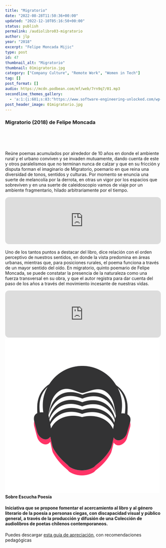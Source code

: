 ```yaml
---
title: "Migratorio"
date: "2022-08-28T11:50:36+00:00"
updated: "2022-12-10T05:16:50+00:00"
status: publish
permalink: /audiolibro03-migratorio
author: jlp
year: "2018"
excerpt: "Felipe Moncada Mijic"
type: post
id: 47
thumbnail_alt: "Migratorio"
thumbnail: 01migratorio.jpg
category: ["Company Culture", "Remote Work", "Women in Tech"]
tag: []
post_format: []
audio: https://mcdn.podbean.com/mf/web/7rn9q7/01.mp3
secondline_themes_gallery:
  - 'a:1:{i:601;s:83:"https://www.software-engineering-unlocked.com/wp-content/uploads/2019/08/bg_ep1.jpg";}'
post_header_image: 01migratorio.jpg
---
```



<div class="episode-about">
 <h3> <strong>Migratorio</strong> (2018) de Felipe Moncada</h3>
  <br/>
  <br/>
  
 <br/>Reúne poemas acumulados por alrededor de 10 años en donde el ambiente rural y el urbano conviven y se invaden mutuamente, dando cuenta de este y otros paralelismos que no terminan nunca de calzar y que en su fricción y disputa forman el imaginario de Migratorio, poemario en que reina una diversidad de tonos, sentidos y culturas. Por momento se enuncia una suerte de melancolía por la derrota, en otras un vigor por los espacios que sobreviven y en una suerte de caleidoscopio vamos de viaje por un ambiente fragmentario, hilado arbitrariamente por el tiempo.<br/>
 <iframe style="border-radius:12px" src="https://open.spotify.com/embed/episode/08TORacRPPqoi0NUN3vpWo?utm_source=generator&theme=0" width="100%" height="152" frameBorder="0" allowfullscreen="" allow="autoplay; clipboard-write; encrypted-media; fullscreen; picture-in-picture" loading="lazy"></iframe>
 
  Uno de los tantos puntos a destacar del libro, dice relación con el orden perceptivo de nuestros sentidos, en donde la vista predomina en áreas urbanas, mientras que, para posiciones rurales, el poema funciona a través de un mayor sentido del oído. En migratorio, quinto poemario de Felipe Moncada, se puede constatar la presencia de la naturaleza como una fuerza transversal en su obra, y que el autor registra para dar cuenta del paso de los años a través del movimiento incesante de nuestras vidas.  
    
</div>

<iframe style="border-radius:12px" src="https://open.spotify.com/embed/episode/41j1yAZgC2FViPvU524Lir?utm_source=generator&theme=0" width="100%" height="152" frameBorder="0" allowfullscreen="" allow="autoplay; clipboard-write; encrypted-media; fullscreen; picture-in-picture" loading="lazy"></iframe>

<div class="row pt-2 align-items-center">
    <div class="col-4">
    <img src="../../images/iso-circle.png" alt="Vilches Alto"/>
    </div>
    <div class="col-8 guest-about">
    <b>Sobre Escucha Poesía</b><br/>
      <h4>Iniciativa que se propone fomentar el acercamiento al libro y al género literario de la poesía a personas ciegas, con discapacidad visual y público general, a través de la producción y difusión de una Colección de audiolibros de poetas chilenos contemporaneos. </h4>
    </div>
</div>


<div class="sponsorship">
Puedes descargar <a href="https://mega.nz/file/cAkiDBBA#Q60ksoMHOqO0QF_r_zTdpQr5QoMe_NEVEtVdYRyo_hM" target="_blank" rel="noreferrer">esta guía de apreciación</a>, con recomendaciones pedagógicas
</div>
<br/>